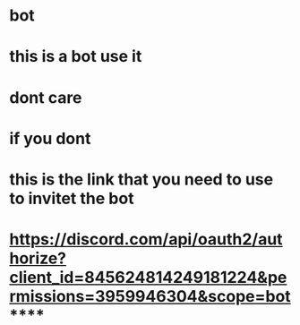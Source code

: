 # bot
# this is a bot use it
# dont care
# if you dont
# this is the link that you need to use to invitet the bot
# https://discord.com/api/oauth2/authorize?client_id=845624814249181224&permissions=3959946304&scope=bot****

